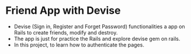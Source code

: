 # Friend App with Devise
- Devise (Sign in, Register and Forget Password) functionalities a app on Rails to create friends, modify and destroy.
- The app is just for practice the Rails and explore devise gem on rails.
- In this project, to learn how to authenticate the pages.
